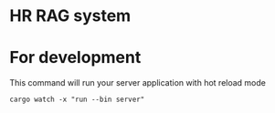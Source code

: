 # HR RAG system


# For development

This command will run your server application with hot reload mode

```shell
cargo watch -x "run --bin server"
```
